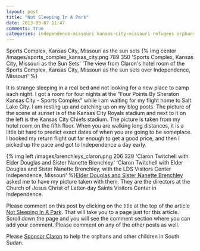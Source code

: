 ```yaml
---
layout: post
title: "Not Sleeping In A Park"
date: 2013-09-07 11:47
comments: true
categories: independence-missouri kansas-city-missouri refugees orphans the-church-of-jesus-christ-of-latter-day-saints latter-day-saints mormons independence-visitors-center south-sudan claron-twitchell kansas-city-royals kansas-city-chiefs 
---
```

Sports Complex, Kansas City, Missouri as the sun sets
{% img center /images/sports_complex_kansas_city.png 789 350 'Sports Complex, Kansas City, Missouri as the Sun Sets' 'The view from Claron's hotel room of the Sports Complex, Kansas City, Missouri as the sun sets over Independence, Missouri' %}

It is strange sleeping in a real bed and not looking for a new place to camp each night.  I got a room for four nights at the "Four Points By Sheraton Kansas City - Sports Complex" while I am waiting for my flight home to Salt Lake City.  I am resting up and catching up on my blog posts.  The picture of the scene at sunset is of the Kansas City Royals stadium and next to it on the left is the Kansas City Chiefs stadium.  The picture is taken from my hotel room on the fifth floor.  When you are walking long distances, it is a little bit hard to predict exact dates of when you are going to be someplace.  I booked my return flight out far enough to get a good price, and then I picked up the pace and got to Independence a day early.

{% img left /images/brenchleys_claron.png 206 320 'Claron Twitchell with Elder Douglas and Sister Nanette Brenchley' 'Claron Twitchell with Elder Douglas and Sister Nanette Brenchley, with the LDS Visitors Center Independence, Missouri' %}[Elder Douglas and Sister Nanette Brenchley](http://www.examiner.net/x971313082/New-at-Mormon-Visitors-Center) asked me to have my picture taken with them.  They are the directors at the Church of Jesus Christ of Latter-day Saints Visitors Center in Independence.

Please comment on this post by clicking on the title at the top of the article [Not Sleeping In A Park](http://follow.claront.com/blog/2013/09/07/not-sleeping-in-a-park/).  That will take you to a page just for this article.  Scroll down the page and you will see the comment section where you can add your comment.  Please comment on any of the other posts as well.

Please [Sponsor Claron](http://follow.claront.com/donate/) to help the orphans and other children in South Sudan.